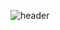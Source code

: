 ![header](https://capsule-render.vercel.app/api?type=wave&color=auto&height=300&section=header&text=Juyeoni's%20Github&fontSize=90)

<!--
**juyeon320/juyeon320** is a ✨ _special_ ✨ repository because its `README.md` (this file) appears on your GitHub profile.

Here are some ideas to get you started:

- 🔭 I’m currently working on ...
- 🌱 I’m currently learning ...
- 👯 I’m looking to collaborate on ...
- 🤔 I’m looking for help with ...
- 💬 Ask me about ...
- 📫 How to reach me: ...
- 😄 Pronouns: ...
- ⚡ Fun fact: ...
-->
